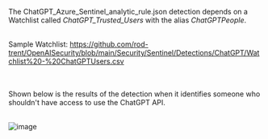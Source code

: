 The ChatGPT_Azure_Sentinel_analytic_rule.json detection depends on a Watchlist called <i>ChatGPT_Trusted_Users</i> with the alias <i>ChatGPTPeople</i>.<Br><br>

Sample Watchlist: https://github.com/rod-trent/OpenAISecurity/blob/main/Security/Sentinel/Detections/ChatGPT/Watchlist%20-%20ChatGPTUsers.csv
  
  <br><br>
  Shown below is the results of the detection when it identifies someone who shouldn't have access to use the ChatGPT API.
  <br><br>
  
 
![image](https://github.com/rod-trent/OpenAISecurity/blob/main/Security/Sentinel/Detections/ChatGPT/chatgptai.png)

